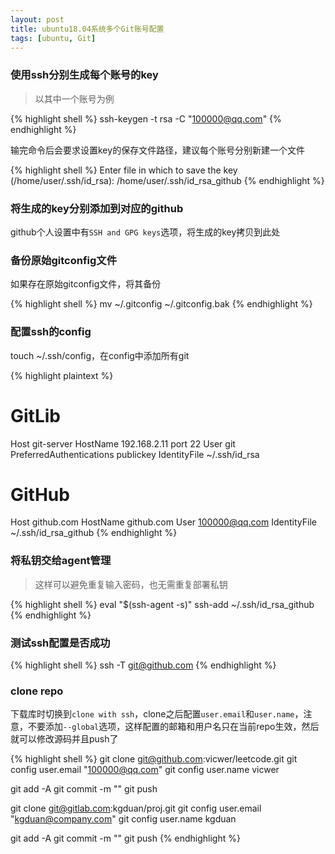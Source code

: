 ```yaml
---
layout: post
title: ubuntu18.04系统多个Git账号配置
tags: [ubuntu, Git]
---
```


### 使用ssh分别生成每个账号的key

> 以其中一个账号为例

{% highlight shell %}
ssh-keygen -t rsa -C "100000@qq.com"
{% endhighlight %}

输完命令后会要求设置key的保存文件路径，建议每个账号分别新建一个文件

{% highlight shell %}
Enter file in which to save the key (/home/user/.ssh/id_rsa): /home/user/.ssh/id_rsa_github
{% endhighlight %}

### 将生成的key分别添加到对应的github

github个人设置中有`SSH and GPG keys`选项，将生成的key拷贝到此处

### 备份原始gitconfig文件

如果存在原始gitconfig文件，将其备份

{% highlight shell %}
mv ~/.gitconfig ~/.gitconfig.bak
{% endhighlight %}

### 配置ssh的config

touch ~/.ssh/config，在config中添加所有git

{% highlight plaintext %}
# GitLib
Host git-server
        HostName 192.168.2.11
        port 22
        User git
        PreferredAuthentications publickey
        IdentityFile ~/.ssh/id_rsa

# GitHub
Host github.com
        HostName github.com
        User 100000@qq.com
        IdentityFile ~/.ssh/id_rsa_github
{% endhighlight %}
### 将私钥交给agent管理

> 这样可以避免重复输入密码，也无需重复部署私钥

{% highlight shell %}
eval "$(ssh-agent -s)"
ssh-add ~/.ssh/id_rsa_github
{% endhighlight %}

### 测试ssh配置是否成功

{% highlight shell %}
ssh -T git@github.com
{% endhighlight %}

### clone repo

下载库时切换到`clone with ssh`，clone之后配置`user.email`和`user.name`，注意，不要添加`--global`选项，这样配置的邮箱和用户名只在当前repo生效，然后就可以修改源码并且push了

{% highlight shell %}
git clone git@github.com:vicwer/leetcode.git
git config user.email "100000@qq.com"
git config user.name vicwer

git add -A
git commit -m ""
git push

git clone git@gitlab.com:kgduan/proj.git
git config user.email "kgduan@company.com"
git config user.name kgduan

git add -A
git commit -m ""
git push
{% endhighlight %}
